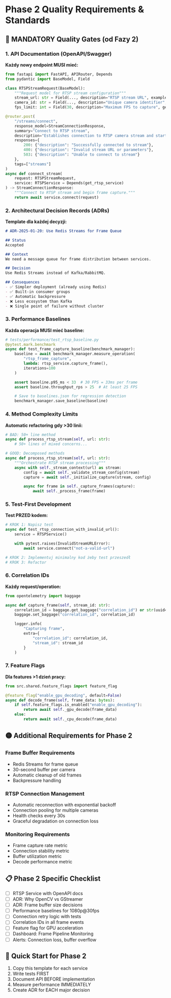 # Phase 2 Quality Requirements & Standards

## 🔴 MANDATORY Quality Gates (od Fazy 2)

### 1. API Documentation (OpenAPI/Swagger)
**Każdy nowy endpoint MUSI mieć:**
```python
from fastapi import FastAPI, APIRouter, Depends
from pydantic import BaseModel, Field

class RTSPStreamRequest(BaseModel):
    """Request model for RTSP stream configuration"""
    stream_url: str = Field(..., description="RTSP stream URL", example="rtsp://192.168.1.100:554/stream1")
    camera_id: str = Field(..., description="Unique camera identifier", example="cam_front_door")
    fps_limit: int = Field(30, description="Maximum FPS to capture", ge=1, le=60)

@router.post(
    "/streams/connect",
    response_model=StreamConnectionResponse,
    summary="Connect to RTSP stream",
    description="Establishes connection to RTSP camera stream and starts frame capture",
    responses={
        200: {"description": "Successfully connected to stream"},
        400: {"description": "Invalid stream URL or parameters"},
        503: {"description": "Unable to connect to stream"}
    },
    tags=["streams"]
)
async def connect_stream(
    request: RTSPStreamRequest,
    service: RTSPService = Depends(get_rtsp_service)
) -> StreamConnectionResponse:
    """Connect to RTSP stream and begin frame capture."""
    return await service.connect(request)
```

### 2. Architectural Decision Records (ADRs)
**Template dla każdej decyzji:**
```markdown
# ADR-2025-01-20: Use Redis Streams for Frame Queue

## Status
Accepted

## Context
We need a message queue for frame distribution between services.

## Decision
Use Redis Streams instead of Kafka/RabbitMQ.

## Consequences
- ✅ Simpler deployment (already using Redis)
- ✅ Built-in consumer groups
- ✅ Automatic backpressure
- ❌ Less ecosystem than Kafka
- ❌ Single point of failure without cluster
```

### 3. Performance Baselines
**Każda operacja MUSI mieć baseline:**
```python
# tests/performance/test_rtsp_baseline.py
@pytest.mark.benchmark
async def test_frame_capture_baseline(benchmark_manager):
    baseline = await benchmark_manager.measure_operation(
        "rtsp_frame_capture",
        lambda: rtsp_service.capture_frame(),
        iterations=100
    )

    assert baseline.p95_ms < 33  # 30 FPS = 33ms per frame
    assert baseline.throughput_rps > 25  # At least 25 FPS

    # Save to baselines.json for regression detection
    benchmark_manager.save_baseline(baseline)
```

### 4. Method Complexity Limits
**Automatic refactoring gdy >30 linii:**
```python
# BAD: 50+ line method
async def process_rtsp_stream(self, url: str):
    # 50+ lines of mixed concerns...

# GOOD: Decomposed methods
async def process_rtsp_stream(self, url: str):
    """Orchestrate RTSP stream processing"""
    async with self._stream_context(url) as stream:
        config = await self._validate_stream_config(stream)
        capture = await self._initialize_capture(stream, config)

        async for frame in self._capture_frames(capture):
            await self._process_frame(frame)
```

### 5. Test-First Development
**Test PRZED kodem:**
```python
# KROK 1: Napisz test
async def test_rtsp_connection_with_invalid_url():
    service = RTSPService()

    with pytest.raises(InvalidStreamURLError):
        await service.connect("not-a-valid-url")

# KROK 2: Implementuj minimalny kod żeby test przeszedł
# KROK 3: Refactor
```

### 6. Correlation IDs
**Każdy request/operation:**
```python
from opentelemetry import baggage

async def capture_frame(self, stream_id: str):
    correlation_id = baggage.get_baggage("correlation_id") or str(uuid4())
    baggage.set_baggage("correlation_id", correlation_id)

    logger.info(
        "Capturing frame",
        extra={
            "correlation_id": correlation_id,
            "stream_id": stream_id
        }
    )
```

### 7. Feature Flags
**Dla features >1 dzień pracy:**
```python
from src.shared.feature_flags import feature_flag

@feature_flag("enable_gpu_decoding", default=False)
async def decode_frame(self, frame_data: bytes):
    if self.feature_flags.is_enabled("enable_gpu_decoding"):
        return await self._gpu_decode(frame_data)
    else:
        return await self._cpu_decode(frame_data)
```

## 🟡 Additional Requirements for Phase 2

### Frame Buffer Requirements
- Redis Streams for frame queue
- 30-second buffer per camera
- Automatic cleanup of old frames
- Backpressure handling

### RTSP Connection Management
- Automatic reconnection with exponential backoff
- Connection pooling for multiple cameras
- Health checks every 30s
- Graceful degradation on connection loss

### Monitoring Requirements
- Frame capture rate metric
- Connection stability metric
- Buffer utilization metric
- Decode performance metric

## 📋 Phase 2 Specific Checklist

- [ ] RTSP Service with OpenAPI docs
- [ ] ADR: Why OpenCV vs GStreamer
- [ ] ADR: Frame buffer size decisions
- [ ] Performance baselines for 1080p@30fps
- [ ] Connection retry logic with tests
- [ ] Correlation IDs in all frame events
- [ ] Feature flag for GPU acceleration
- [ ] Dashboard: Frame Pipeline Monitoring
- [ ] Alerts: Connection loss, buffer overflow

## 🚀 Quick Start for Phase 2

1. Copy this template for each service
2. Write tests FIRST
3. Document API BEFORE implementation
4. Measure performance IMMEDIATELY
5. Create ADR for EACH major decision
